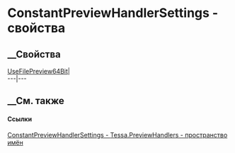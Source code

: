 # ConstantPreviewHandlerSettings - свойства
##  __Свойства
[UseFilePreview64Bit](P_Tessa_PreviewHandlers_ConstantPreviewHandlerSettings_UseFilePreview64Bit.htm)|  
---|---  
## __См. также
#### Ссылки
[ConstantPreviewHandlerSettings -
](T_Tessa_PreviewHandlers_ConstantPreviewHandlerSettings.htm)
[Tessa.PreviewHandlers - пространство имён](N_Tessa_PreviewHandlers.htm)
